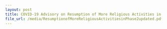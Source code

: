 ```yaml
---
layout: post
title: COVID-19 Advisory on Resumption of More Religious Activities in Phase Two issued on 18 June 2020 (updated)
file_url: /media/ResumptionofMoreReligiousActivitiesinPhase2updated.pdf
---
```


